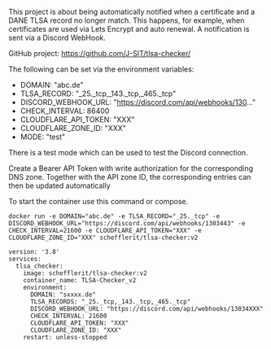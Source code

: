This project is about being automatically notified when a certificate and a DANE TLSA record no longer match. This happens, for example, when certificates are used via Lets Encrypt and auto renewal. 
A notification is sent via a Discord WebHook. <br>

GitHub project: https://github.com/J-SIT/tlsa-checker/

The following can be set via the environment variables:
- DOMAIN: "abc.de”
- TLSA_RECORD: "_25._tcp,_143._tcp,_465._tcp"
- DISCORD_WEBHOOK_URL: "https://discord.com/api/webhooks/130..."
- CHECK_INTERVAL: 86400
- CLOUDFLARE_API_TOKEN: "XXX"
- CLOUDFLARE_ZONE_ID: "XXX"
- MODE: "test"

There is a test mode which can be used to test the Discord connection.

Create a Bearer API Token with write authorization for the corresponding DNS zone. Together with the API zone ID, the corresponding entries can then be updated automatically


To start the container use this command or compose.

```
docker run -e DOMAIN="abc.de" -e TLSA_RECORD="_25._tcp" -e DISCORD_WEBHOOK_URL="https://discord.com/api/webhooks/1303443" -e CHECK_INTERVAL=21600 -e CLOUDFLARE_API_TOKEN="XXX" -e CLOUDFLARE_ZONE_ID="XXX" schefflerit/tlsa-checker:v2
```

```
version: '3.8'
services:
  tlsa_checker:
    image: schefflerit/tlsa-checker:v2
    container_name: TLSA-Checker_v2
    environment:
      DOMAIN: "sxxxx.de"
      TLSA_RECORDS: "_25._tcp,_143._tcp,_465._tcp"
      DISCORD_WEBHOOK_URL: "https://discord.com/api/webhooks/13034XXX"
      CHECK_INTERVAL: 21600
      CLOUDFLARE_API_TOKEN: "XXX"
      CLOUDFLARE_ZONE_ID: "XXX"
    restart: unless-stopped
```
